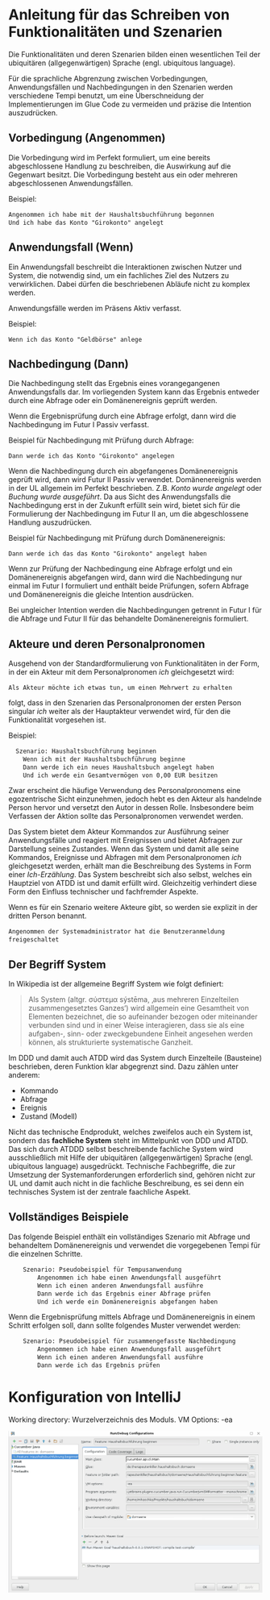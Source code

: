 Anleitung für das Schreiben von Funktionalitäten und Szenarien
==============================================================

Die Funktionalitäten und deren Szenarien bilden einen wesentlichen Teil der
ubiquitären (allgegenwärtigen) Sprache (engl. ubiquitous language).

Für die sprachliche Abgrenzung zwischen Vorbedingungen, Anwendungsfällen und
Nachbedingungen in den Szenarien werden verschiedene Tempi benutzt, um eine
Überschneidung der Implementierungen im Glue Code zu vermeiden und präzise
die Intention auszudrücken.

Vorbedingung (Angenommen)
-------------------------

Die Vorbedingung wird im Perfekt formuliert, um eine bereits abgeschlossene
Handlung zu beschreiben, die Auswirkung auf die Gegenwart besitzt. Die
Vorbedingung besteht aus ein oder mehreren abgeschlossenen Anwendungsfällen.

Beispiel:
```gherkin
Angenommen ich habe mit der Haushaltsbuchführung begonnen
Und ich habe das Konto "Girokonto" angelegt
```

Anwendungsfall (Wenn)
---------------------

Ein Anwendungsfall beschreibt die Interaktionen zwischen Nutzer und System,
die notwendig sind, um ein fachliches Ziel des Nutzers zu verwirklichen.
Dabei dürfen die beschriebenen Abläufe nicht zu komplex werden.

Anwendungsfälle werden im Präsens Aktiv verfasst.

Beispiel:
```gherkin
Wenn ich das Konto "Geldbörse" anlege
```

Nachbedingung (Dann)
--------------------

Die Nachbedingung stellt das Ergebnis eines vorangegangenen Anwendungsfalls
dar. Im vorliegenden System kann das Ergebnis entweder durch eine Abfrage
oder ein Domänenereignis geprüft werden.

Wenn die Ergebnisprüfung durch eine Abfrage erfolgt, dann wird die
Nachbedingung im Futur I Passiv verfasst.

Beispiel für Nachbedingung mit Prüfung durch Abfrage:
```gherkin
Dann werde ich das Konto "Girokonto" angelegen
```

Wenn die Nachbedingung durch ein abgefangenes Domänenereignis geprüft wird,
dann wird Futur II Passiv verwendet. Domänenereignis werden in der UL
allgemein im Perfekt beschrieben. Z.B. *Konto wurde angelegt* oder *Buchung
wurde ausgeführt*. Da aus Sicht des Anwendungsfalls die Nachbedingung erst in
der Zukunft erfüllt sein wird, bietet sich für die Formulierung der
Nachbedingung im Futur II an, um die abgeschlossene Handlung auszudrücken.

Beispiel für Nachbedingung mit Prüfung durch Domänenereignis:
```gherkin
Dann werde ich das das Konto "Girokonto" angelegt haben
```

Wenn zur Prüfung der Nachbedingung eine Abfrage erfolgt und ein
Domänenereignis abgefangen wird, dann wird die Nachbedingung nur
einmal im Futur I formuliert und enthält beide Prüfungen, sofern
Abfrage und Domänenereignis die gleiche Intention ausdrücken.

Bei ungleicher Intention werden die Nachbedingungen getrennt in
Futur I für die Abfrage und Futur II für das behandelte Domänenereignis
formuliert.

Akteure und deren Personalpronomen
----------------------------------

Ausgehend von der Standardformulierung von Funktionalitäten in der Form,
in der ein Akteur mit dem Personalpronomen *ich* gleichgesetzt wird:

```
Als Akteur möchte ich etwas tun, um einen Mehrwert zu erhalten
```

folgt, dass in den Szenarien das Personalpronomen der ersten Person singular
*ich* weiter als der Hauptakteur verwendet wird, für den die Funktionalität
vorgesehen ist.

Beispiel:
```gherkin
  Szenario: Haushaltsbuchführung beginnen
    Wenn ich mit der Haushaltsbuchführung beginne
    Dann werde ich ein neues Haushaltsbuch angelegt haben
    Und ich werde ein Gesamtvermögen von 0,00 EUR besitzen
```

Zwar erscheint die häufige Verwendung des Personalpronomens eine egozentrische
Sicht einzunehmen, jedoch hebt es den Akteur als handelnde Person hervor und
versetzt den Autor in dessen Rolle. Insbesondere beim Verfassen der Aktion
sollte das Personalpronomen verwendet werden.

Das System bietet dem Akteur Kommandos zur Ausführung seiner Anwendungsfälle
und reagiert mit Ereignissen und bietet Abfragen zur Darstellung seines
Zustandes. Wenn das System und damit alle seine Kommandos, Ereignisse und
Abfragen mit dem Personalpronomen *ich* gleichgesetzt werden, erhält man die
Beschreibung des Systems in Form einer *Ich-Erzählung*. Das System beschreibt
sich also selbst, welches ein Hauptziel von ATDD ist und damit erfüllt wird.
Gleichzeitig verhindert diese Form den Einfluss technischer und fachfremder
Aspekte.

Wenn es für ein Szenario weitere Akteure gibt, so werden sie explizit
in der dritten Person benannt.

```gherkin
Angenommen der Systemadministrator hat die Benutzeranmeldung freigeschaltet
```

Der Begriff System
------------------

In Wikipedia ist der allgemeine Begriff System wie folgt definiert:
> Als System (altgr. σύστεμα sýstēma, ‚aus mehreren Einzelteilen
> zusammengesetztes Ganzes‘) wird allgemein eine Gesamtheit von
> Elementen bezeichnet, die so aufeinander bezogen oder miteinander
> verbunden sind und in einer Weise interagieren, dass sie als eine
> aufgaben-, sinn- oder zweckgebundene Einheit angesehen werden können,
> als strukturierte systematische Ganzheit.

Im DDD und damit auch ATDD wird das System durch Einzelteile (Bausteine)
beschrieben, deren Funktion klar abgegrenzt sind. Dazu zählen unter anderem:

* Kommando
* Abfrage
* Ereignis
* Zustand (Modell)

Nicht das technische Endprodukt, welches zweifelos auch ein System ist,
sondern das __fachliche System__ steht im Mittelpunkt von DDD und ATDD. Das
sich durch ATDDD selbst beschreibende fachliche System wird ausschließlich
mit Hilfe der ubiquitären (allgegenwärtigen) Sprache (engl. ubiquitous
language) ausgedrückt. Technische Fachbegriffe, die zur Umsetzung der
Systemanforderungen erforderlich sind, gehören nicht zur UL und damit auch
nicht in die fachliche Beschreibung, es sei denn ein technisches System
ist der zentrale faachliche Aspekt.

Vollständiges Beispiele
-----------------------

Das folgende Beispiel enthält ein vollständiges Szenario mit Abfrage und
behandeltem Domänenereignis und verwendet die vorgegebenen Tempi für die
einzelnen Schritte.

```gherkin
    Szenario: Pseudobeispiel für Tempusanwendung
        Angenommen ich habe einen Anwendungsfall ausgeführt
        Wenn ich einen anderen Anwendungsfall ausführe
        Dann werde ich das Ergebnis einer Abfrage prüfen
        Und ich werde ein Domänenereignis abgefangen haben
```

Wenn die Ergebnisprüfung mittels Abfrage und Domänenereignis in einem
Schritt erfolgen soll, dann sollte folgendes Muster verwendet werden:

```gherkin
    Szenario: Pseudobeispiel für zusammengefasste Nachbedingung
        Angenommen ich habe einen Anwendungsfall ausgeführt
        Wenn ich einen anderen Anwendungsfall ausführe
        Dann werde ich das Ergebnis prüfen
```

Konfiguration von IntelliJ
==========================

Working directory: Wurzelverzeichnis des Moduls.
VM Options: -ea


![Konfiguration für Cucumber IntelliJ IDEA Plugin](Images/Konfiguration.png)
